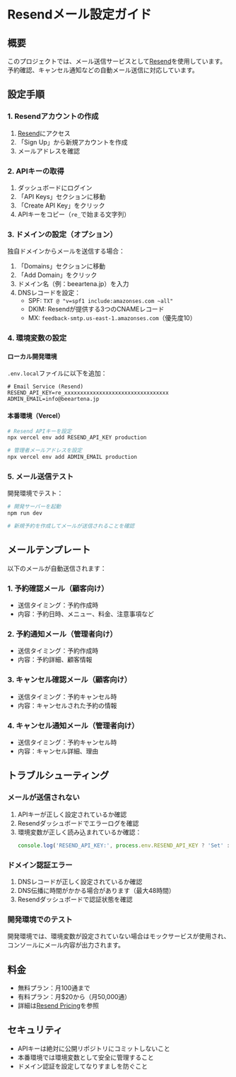 # Resendメール設定ガイド

## 概要

このプロジェクトでは、メール送信サービスとして[Resend](https://resend.com)を使用しています。予約確認、キャンセル通知などの自動メール送信に対応しています。

## 設定手順

### 1. Resendアカウントの作成

1. [Resend](https://resend.com)にアクセス
2. 「Sign Up」から新規アカウントを作成
3. メールアドレスを確認

### 2. APIキーの取得

1. ダッシュボードにログイン
2. 「API Keys」セクションに移動
3. 「Create API Key」をクリック
4. APIキーをコピー（`re_`で始まる文字列）

### 3. ドメインの設定（オプション）

独自ドメインからメールを送信する場合：

1. 「Domains」セクションに移動
2. 「Add Domain」をクリック
3. ドメイン名（例：beeartena.jp）を入力
4. DNSレコードを設定：
   - SPF: `TXT @ "v=spf1 include:amazonses.com ~all"`
   - DKIM: Resendが提供する3つのCNAMEレコード
   - MX: `feedback-smtp.us-east-1.amazonses.com`（優先度10）

### 4. 環境変数の設定

#### ローカル開発環境

`.env.local`ファイルに以下を追加：

```env
# Email Service (Resend)
RESEND_API_KEY=re_xxxxxxxxxxxxxxxxxxxxxxxxxxxxxxxxx
ADMIN_EMAIL=info@beeartena.jp
```

#### 本番環境（Vercel）

```bash
# Resend APIキーを設定
npx vercel env add RESEND_API_KEY production

# 管理者メールアドレスを設定
npx vercel env add ADMIN_EMAIL production
```

### 5. メール送信テスト

開発環境でテスト：

```bash
# 開発サーバーを起動
npm run dev

# 新規予約を作成してメールが送信されることを確認
```

## メールテンプレート

以下のメールが自動送信されます：

### 1. 予約確認メール（顧客向け）
- 送信タイミング：予約作成時
- 内容：予約日時、メニュー、料金、注意事項など

### 2. 予約通知メール（管理者向け）
- 送信タイミング：予約作成時
- 内容：予約詳細、顧客情報

### 3. キャンセル確認メール（顧客向け）
- 送信タイミング：予約キャンセル時
- 内容：キャンセルされた予約の情報

### 4. キャンセル通知メール（管理者向け）
- 送信タイミング：予約キャンセル時
- 内容：キャンセル詳細、理由

## トラブルシューティング

### メールが送信されない

1. APIキーが正しく設定されているか確認
2. Resendダッシュボードでエラーログを確認
3. 環境変数が正しく読み込まれているか確認：
   ```javascript
   console.log('RESEND_API_KEY:', process.env.RESEND_API_KEY ? 'Set' : 'Not set')
   ```

### ドメイン認証エラー

1. DNSレコードが正しく設定されているか確認
2. DNS伝播に時間がかかる場合があります（最大48時間）
3. Resendダッシュボードで認証状態を確認

### 開発環境でのテスト

開発環境では、環境変数が設定されていない場合はモックサービスが使用され、コンソールにメール内容が出力されます。

## 料金

- 無料プラン：月100通まで
- 有料プラン：月$20から（月50,000通）
- 詳細は[Resend Pricing](https://resend.com/pricing)を参照

## セキュリティ

- APIキーは絶対に公開リポジトリにコミットしないこと
- 本番環境では環境変数として安全に管理すること
- ドメイン認証を設定してなりすましを防ぐこと